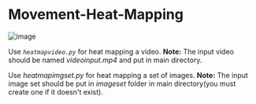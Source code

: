 # Movement-Heat-Mapping

![image](https://user-images.githubusercontent.com/67343196/174458468-26823e10-f44f-4a30-b943-384fd3adf13d.png)


Use <code>*heatmapvideo.py*</code> for heat mapping a video.
**Note:** The input video should be named *videoinput.mp4* and put in main directory.

Use *heatmapimgset.py* for heat mapping a set of images.
**Note:** The input image set should be put in *imageset* folder in main directory(you must create one if it doesn't exist).
